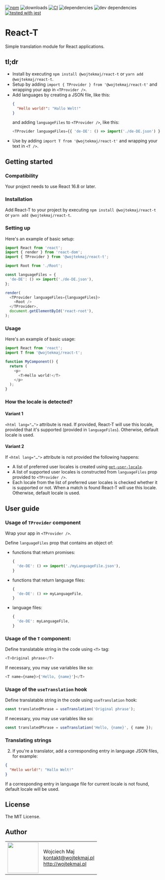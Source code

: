[![npm](https://img.shields.io/npm/v/@wojtekmaj/react-t.svg)](https://www.npmjs.com/package/@wojtekmaj/react-t) ![downloads](https://img.shields.io/npm/dt/@wojtekmaj/react-t.svg) [![CI](https://github.com/wojtekmaj/react-t/workflows/CI/badge.svg)](https://github.com/wojtekmaj/react-t/actions) ![dependencies](https://img.shields.io/david/wojtekmaj/react-t.svg) ![dev dependencies](https://img.shields.io/david/dev/wojtekmaj/react-t.svg) [![tested with jest](https://img.shields.io/badge/tested_with-jest-99424f.svg)](https://github.com/facebook/jest)

# React-T

Simple translation module for React applications.

## tl;dr
* Install by executing `npm install @wojtekmaj/react-t` or `yarn add @wojtekmaj/react-t`.
* Setup by adding `import { TProvider } from '@wojtekmaj/react-t'` and wrapping your app in `<TProvider />`.
* Add languages by creating a JSON file, like this:
  ```json
  {
    "Hello world!": "Hallo Welt!"
  }
  ```
  and adding `languageFiles` to `<TProvider />`, like this:
  ```js
  <TProvider languageFiles={{ 'de-DE': () => import('./de-DE.json') }} />
  ```
* Use by adding `import T from '@wojtekmaj/react-t'` and wrapping your text in  `<T />`.

## Getting started

### Compatibility

Your project needs to use React 16.8 or later.

### Installation

Add React-T to your project by executing `npm install @wojtekmaj/react-t` or `yarn add @wojtekmaj/react-t`.

### Setting up

Here's an example of basic setup:

```js
import React from 'react';
import { render } from 'react-dom';
import { TProvider } from '@wojtekmaj/react-t';

import Root from './Root';

const languageFiles = {
  'de-DE': () => import('./de-DE.json'),
};

render(
  <TProvider languageFiles={languageFiles}>
    <Root />
  </TProvider>,
  document.getElementById('react-root'),
);
```

### Usage

Here's an example of basic usage:

```js
import React from 'react';
import T from '@wojtekmaj/react-t';

function MyComponent() {
  return (
    <p>
      <T>Hello world!</T>
    </p>
  );
}
```

### How the locale is detected?

#### Variant 1

`<html lang="…">` attribute is read. If provided, React-T will use this locale, provided that it's supported (provided in `languageFiles`). Otherwise, default locale is used.

#### Variant 2

If `<html lang="…">` attribute is not provided the following happens:

* A list of preferred user locales is created using [`get-user-locale`](https://github.com/wojtekmaj/get-user-locale).
* A list of supported user locales is constructed from `languageFiles` prop provided to `<TProvider />`.
* Each locale from the list of preferred user locales is checked whether it is supported or not. When a match is found React-T will use this locale. Otherwise, default locale is used.

## User guide

### Usage of `TProvider` component

Wrap your app in `<TProvider />`.

Define `languageFiles` prop that contains an object of:

* functions that return promises:
    ```js
    {
      'de-DE': () => import('./myLanguageFile.json'),
    }
    ```
* functions that return language files:
    ```js
    {
      'de-DE': () => myLanguageFile,
    }
    ```
* language files:
    ```js
    {
      'de-DE': myLanguageFile,
    }
    ```

### Usage of the `T` component:

Define translatable string in the code using `<T>` tag:

```js
<T>Original phrase</T>
```

If necessary, you may use variables like so:

```js
<T name={name}>{'Hello, {name}'}</T>
```

### Usage of the `useTranslation` hook

Define translatable string in the code using `useTranslation` hook:

```js
const translatedPhrase = useTranslation('Original phrase');
```

If necessary, you may use variables like so:

```js
const translatedPhrase = useTranslation('Hello, {name}', { name });
```

### Translating strings

2. If you're a translator, add a corresponding entry in language JSON files, for example:

```json
{
  "Hello world!": "Hallo Welt!"
}
```

If a corresponding entry in language file for current locale is not found, default locale will be used.

## License

The MIT License.

## Author

<table>
  <tr>
    <td>
      <img src="https://github.com/wojtekmaj.png?s=100" width="100">
    </td>
    <td>
      Wojciech Maj<br />
      <a href="mailto:kontakt@wojtekmaj.pl">kontakt@wojtekmaj.pl</a><br />
      <a href="http://wojtekmaj.pl">http://wojtekmaj.pl</a>
    </td>
  </tr>
</table>
